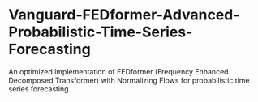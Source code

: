 # Vanguard-FEDformer-Advanced-Probabilistic-Time-Series-Forecasting
An optimized implementation of FEDformer (Frequency Enhanced Decomposed Transformer) with Normalizing Flows for probabilistic time series forecasting.
